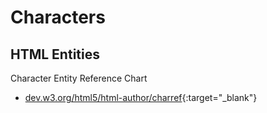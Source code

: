 # Characters

## HTML Entities

Character Entity Reference Chart

- [dev.w3.org/html5/html-author/charref](https://dev.w3.org/html5/html-author/charref){:target="_blank"}
